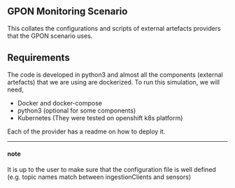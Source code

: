 ## GPON Monitoring Scenario
This collates the configurations and scripts of external artefacts providers that the GPON scenario uses.

## Requirements
The code is developed in python3 and almost all the components (external artefacts) that we are using are dockerized. To run this simulation, we will need, 
* Docker and docker-compose
* python3 (optional for some components)
* Kubernetes (They were tested on openshift k8s platform)

Each of the provider has a readme on how to deploy it.

---

#### note
It is up to the user to make sure that the configuration file is well defined (e.g. topic names match between ingestionClients and sensors)